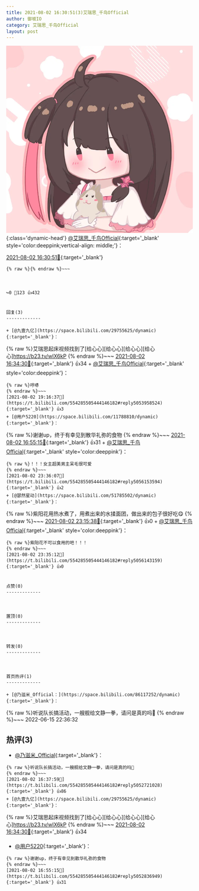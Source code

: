 ```yaml
---
title: 2021-08-02 16:30:51(3)艾瑞思_千鸟Official
author: 御坂IO
category: 艾瑞思_千鸟Official
layout: post
---
```


![img](/images/7e08840c56f251de28bdf766b647bd5fe9a5d50a.jpg){:class='dynamic-head'}
[@艾瑞思_千鸟Official](https://space.bilibili.com/1090010845/dynamic){:target='_blank' style='color:deeppink;vertical-align: middle;'}：

[2021-08-02 16:30:51🔗](https://t.bilibili.com/554285505444146182){:target='_blank'}

~~~
{% raw %}{% endraw %}~~~



↪️0 💬123 👍432


回复(3)
-------------

+ [@九壹九亿](https://space.bilibili.com/29755625/dynamic){:target='_blank'}：
~~~
{% raw %}艾瑞思起床视频找到了[给心心][给心心][给心心][给心心]https://b23.tv/wIX6kP
{% endraw %}~~~
[2021-08-02 16:34:30🔗](https://t.bilibili.com/554285505444146182#reply5052693150){:target='_blank'} 👍34
    + [@艾瑞思_千鸟Official](https://space.bilibili.com/1090010845/dynamic){:target='_blank' style='color:deeppink'}：
~~~
{% raw %}哼哧
{% endraw %}~~~
[2021-08-02 19:16:37🔗](https://t.bilibili.com/554285505444146182#reply5053958524){:target='_blank'} 👍3
+ [@用户5220](https://space.bilibili.com/11788810/dynamic){:target='_blank'}：
~~~
{% raw %}谢谢up，终于有幸见到散华礼弥的食物
{% endraw %}~~~
[2021-08-02 16:55:15🔗](https://t.bilibili.com/554285505444146182#reply5052836949){:target='_blank'} 👍31
    + [@艾瑞思_千鸟Official](https://space.bilibili.com/1090010845/dynamic){:target='_blank' style='color:deeppink'}：
~~~
{% raw %}！！！女主超美男主呆毛很可爱
{% endraw %}~~~
[2021-08-02 23:36:07🔗](https://t.bilibili.com/554285505444146182#reply5056153594){:target='_blank'} 👍2
+ [@瑟然星动](https://space.bilibili.com/51785502/dynamic){:target='_blank'}：
~~~
{% raw %}紫阳花用热水煮了，用煮出来的水揉面团，做出来的包子很好吃😋
{% endraw %}~~~
[2021-08-02 23:15:38🔗](https://t.bilibili.com/554285505444146182#reply5055995142){:target='_blank'} 👍0
    + [@艾瑞思_千鸟Official](https://space.bilibili.com/1090010845/dynamic){:target='_blank' style='color:deeppink'}：
~~~
{% raw %}紫阳花不可以食用的吧！！！
{% endraw %}~~~
[2021-08-02 23:35:12🔗](https://t.bilibili.com/554285505444146182#reply5056143159){:target='_blank'} 👍0


点赞(0)
-------------



置顶(0)
-------------



转发(0)
-------------



首页热评(1)
-------------

+ [@乃滋米_Official：](https://space.bilibili.com/86117252/dynamic){:target='_blank'}：
~~~
{% raw %}听说队长搞活动，一艘舰给文静一拳，请问是真的吗👊
{% endraw %}~~~
2022-06-15 22:36:32


热评(3)
-------------

+ [@乃滋米_Official](https://space.bilibili.com/86117252/dynamic){:target='_blank'}：
~~~
{% raw %}听说队长搞活动，一艘舰给文静一拳，请问是真的吗👊
{% endraw %}~~~
[2021-08-02 16:37:59🔗](https://t.bilibili.com/554285505444146182#reply5052721028){:target='_blank'} 👍86
+ [@九壹九亿](https://space.bilibili.com/29755625/dynamic){:target='_blank'}：
~~~
{% raw %}艾瑞思起床视频找到了[给心心][给心心][给心心][给心心]https://b23.tv/wIX6kP
{% endraw %}~~~
[2021-08-02 16:34:30🔗](https://t.bilibili.com/554285505444146182#reply5052693150){:target='_blank'} 👍34
+ [@用户5220](https://space.bilibili.com/11788810/dynamic){:target='_blank'}：
~~~
{% raw %}谢谢up，终于有幸见到散华礼弥的食物
{% endraw %}~~~
[2021-08-02 16:55:15🔗](https://t.bilibili.com/554285505444146182#reply5052836949){:target='_blank'} 👍31


